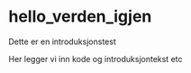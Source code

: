 # hello_verden_igjen
Dette er en introduksjonstest


Her legger vi inn kode og introduksjontekst etc
